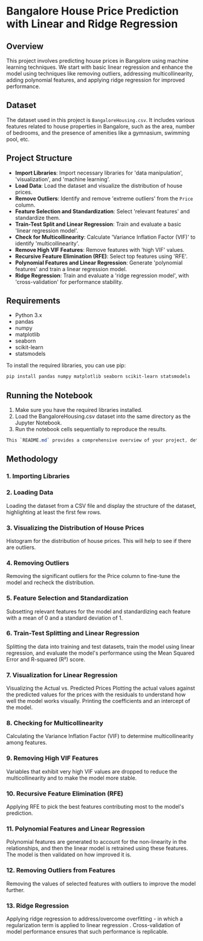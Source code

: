 # Bangalore House Price Prediction with Linear and Ridge Regression

## Overview
This project involves predicting house prices in Bangalore using machine learning techniques. We start with basic linear regression and enhance the model using techniques like removing outliers, addressing multicollinearity, adding polynomial features, and applying ridge regression for improved performance.

## Dataset
The dataset used in this project is `BangaloreHousing.csv`. It includes various features related to house properties in Bangalore, such as the area, number of bedrooms, and the presence of amenities like a gymnasium, swimming pool, etc.

## Project Structure
- **Import Libraries**: Import necessary libraries for 'data manipulation', 'visualization', and 'machine learning'.
- **Load Data**: Load the dataset and visualize the distribution of house prices.
- **Remove Outliers**: Identify and remove 'extreme outliers' from the `Price` column.
- **Feature Selection and Standardization**: Select 'relevant features' and standardize them.
- **Train-Test Split and Linear Regression**: Train and evaluate a basic 'linear regression model'.
- **Check for Multicollinearity**: Calculate 'Variance Inflation Factor (VIF)' to identify 'multicollinearity'.
- **Remove High VIF Features**: Remove features with 'high VIF' values.
- **Recursive Feature Elimination (RFE)**: Select top features using 'RFE'.
- **Polynomial Features and Linear Regression**: Generate 'polynomial features' and train a linear regression model.
- **Ridge Regression**: Train and evaluate a 'ridge regression model', with 'cross-validation' for performance stability.

## Requirements
- Python 3.x
- pandas
- numpy
- matplotlib
- seaborn
- scikit-learn
- statsmodels

To install the required libraries, you can use pip:
```sh
pip install pandas numpy matplotlib seaborn scikit-learn statsmodels
```

## Running the Notebook

1. Make sure you have the required libraries installed.
2. Load the BangaloreHousing.csv dataset into the same directory as the Jupyter Notebook.
3. Run the notebook cells sequentially to reproduce the results.

```css
This `README.md` provides a comprehensive overview of your project, detailing the steps taken and the rationale behind them without including the code itself, as per your request.
```

## Methodology

### 1. Importing Libraries

### 2. Loading Data
Loading the dataset from a CSV file and display the structure of the dataset, highlighting at least the first few rows.

### 3. Visualizing the Distribution of House Prices
Histogram for the distribution of house prices. This will help to see if there are outliers.

### 4. Removing Outliers
Removing the significant outliers for the Price column to fine-tune the model and recheck the distribution.

### 5. Feature Selection and Standardization
Subsetting relevant features for the model and standardizing each feature with a mean of 0 and a standard deviation of 1.

### 6. Train-Test Splitting and Linear Regression
Splitting the data into training and test datasets, train the model using linear regression, and evaluate the model's performance using the Mean Squared Error and R-squared (R²) score.

### 7. Visualization for Linear Regression
Visualizing the Actual vs. Predicted Prices
Plotting the actual values against the predicted values for the prices with the residuals to understand how well the model works visually. Printing the coefficients and an intercept of the model.

### 8. Checking for Multicollinearity
Calculating the Variance Inflation Factor (VIF) to determine multicollinearity among features.

### 9. Removing High VIF Features
Variables that exhibit very high VIF values are dropped to reduce the multicollinearity and to make the model more stable.

### 10. Recursive Feature Elimination (RFE)
Applying RFE to pick the best features contributing most to the model's prediction.

### 11. Polynomial Features and Linear Regression
Polynomial features are generated to account for the non-linearity in the relationships, and then the linear model is retrained using these features. The model is then validated on how improved it is.

### 12. Removing Outliers from Features
Removing the values of selected features with outliers to improve the model further.

### 13. Ridge Regression
Applying ridge regression to address/overcome overfitting - in which a regularization term is applied to linear regression . Cross-validation of model performance ensures that such performance is replicable.

